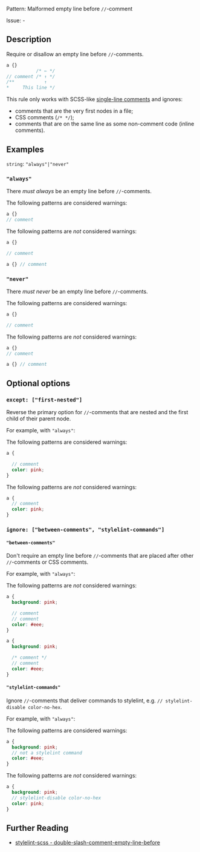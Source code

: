 Pattern: Malformed empty line before `//`-comment

Issue: -

## Description

Require or disallow an empty line before `//`-comments.

```scss
a {}
           /* ← */
// comment /* ↑ */
/**           ↑
*     This line */
```

This rule only works with SCSS-like [single-line comments](http://sass-lang.com/documentation/file.SASS_REFERENCE.html#comments) and ignores:
* comments that are the very first nodes in a file;
* CSS comments (`/* */`);
* comments that are on the same line as some non-comment code (inline comments).

## Examples

`string`: `"always"|"never"`

### `"always"`

There *must always* be an empty line before `//`-comments.

The following patterns are considered warnings:

```scss
a {}
// comment
```

The following patterns are *not* considered warnings:

```scss
a {}

// comment
```

```scss
a {} // comment
```

### `"never"`

There *must never* be an empty line before `//`-comments.

The following patterns are considered warnings:

```scss
a {}

// comment
```

The following patterns are *not* considered warnings:

```scss
a {}
// comment
```

```scss
a {} // comment
```

## Optional options

### `except: ["first-nested"]`

Reverse the primary option for `//`-comments that are nested and the first child of their parent node.

For example, with `"always"`:

The following patterns are considered warnings:

```scss
a {

  // comment
  color: pink;
}
```

The following patterns are *not* considered warnings:

```scss
a {
  // comment
  color: pink;
}
```

### `ignore: ["between-comments", "stylelint-commands"]`

#### `"between-comments"`

Don't require an empty line before `//`-comments that are placed after other `//`-comments or CSS comments.

For example, with `"always"`:

The following patterns are *not* considered warnings:

```scss
a {
  background: pink;

  // comment
  // comment
  color: #eee;
}
```

```scss
a {
  background: pink;

  /* comment */
  // comment
  color: #eee;
}
```

#### `"stylelint-commands"`

Ignore `//`-comments that deliver commands to stylelint, e.g. `// stylelint-disable color-no-hex`.

For example, with `"always"`:

The following patterns are considered warnings:

```scss
a {
  background: pink;
  // not a stylelint command
  color: #eee;
}
```

The following patterns are *not* considered warnings:

```scss
a {
  background: pink;
  // stylelint-disable color-no-hex
  color: pink;
}
```

## Further Reading

* [stylelint-scss - double-slash-comment-empty-line-before](https://github.com/kristerkari/stylelint-scss/blob/master/src/rules/double-slash-comment-empty-line-before/README.md)